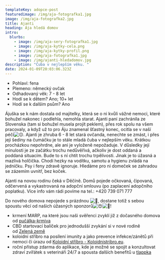 ```yaml
---
templateKey: adopce-post
featuredimage: /img/aja-fotografka1.jpg
image: /img/aja-fotografka2.jpg
title: Ajanti
heading: Ája hledá domov
intro:
  blurbs:
    - image: /img/aja-sery-fotografka1.jpg
    - image: /img/aja-kytky-cela.png
    - image: /img/aja-kytky-profil.png
    - image: /img/aja-fotografka1.jpg
    - image: /img/ajanti-hledadomov.jpg
description: "Čuba v nejlepším věku. "
date: 2024-01-09T20:03:06.323Z
---
```

* Pohlaví: fena
* Plemeno: německý ovčak
* Odhadovaný věk: 7 - 8 let
* Hodí se k dětem? Ano; 10+ let
* Hodí se k dalším psům? Ano

Ájuška se k nám dostala od majitelky, která se o ni kvůli vážné nemoci, které bohužel nakonec i podlehla, nemohla starat. Ajanti paní zachránila ze Slovenska (tam si bohužel musela projít peklem), přes rok spolu na všem pracovaly, a když už to pro Áju znamenal šťastný konec, ocitla se v naší péči![😔](https://static.xx.fbcdn.net/images/emoji.php/v9/tca/1.5/16/1f614.png). Ajanti je zhruba 6 - 8 let stará ovčanda, nenechte se zmást, i přes její šediny na čumáčku je to stále mladá čuba v nejlepším věku. Krátkou procházkou nepohrdne, ale ani je vyloženě nepožaduje. V důsledky její minulosti je ze začátku trochu nedůvěřivá, ačkoliv je dost oddaná a poddaná situacím. Bude to s ní chtít trochu trpělivosti. Jinak je to úžasná a mazlivá holčička. Chodí hezky na vodítku, samotu a hygienu zvládá na jedničku. Psy i feny zdravě ignoruje. Hledáme pro ni domeček se zahradou se zázemím uvnitř, bez koček. 

Ajanti na novou rodinu čeká v Děčíně. Domů pojede očkovaná, čipovaná, odčervená a vykastrovaná n﻿a adopční smlouvu (po zaplacení adopčního poplatku). Více info vám rádi povíme na tel.: +420 739 071 777

Do nového domova nepojede s prázdnou ![🤩](https://static.xx.fbcdn.net/images/emoji.php/v9/t58/1/16/1f929.png), dostane totiž s sebou spoustu věcí od našich úžasných sponzorů![😍](https://static.xx.fbcdn.net/images/emoji.php/v9/t2/1/16/1f60d.png)![🥳](https://static.xx.fbcdn.net/images/emoji.php/v9/t6d/1/16/1f973.png)!

* krmení MARP, na které jsou naši svěřenci zvyklí již z dočasného domova od [pučálka-krmiva](https://www.krmiva-pucalka.cz/)
* CBD startovací balíček pro jednodušší zvykání si v nové rodině od [Zelená země](https://www.zelenazeme.cz/)
* koloidní stříbro na posílení imunity a jako prevence infekce/zánětů při nemoci či úrazu od [Koloidní stříbro - Koloidnistribro.eu](https://koloidnistribro.eu/).
* roční přístup zdarma do aplikace, kde je možné se spojit a konzultovat zdraví zvířátek s veterináři 24/7 a spousta dalších benefitů u [tlappka](https://www.tlappka.cz/)